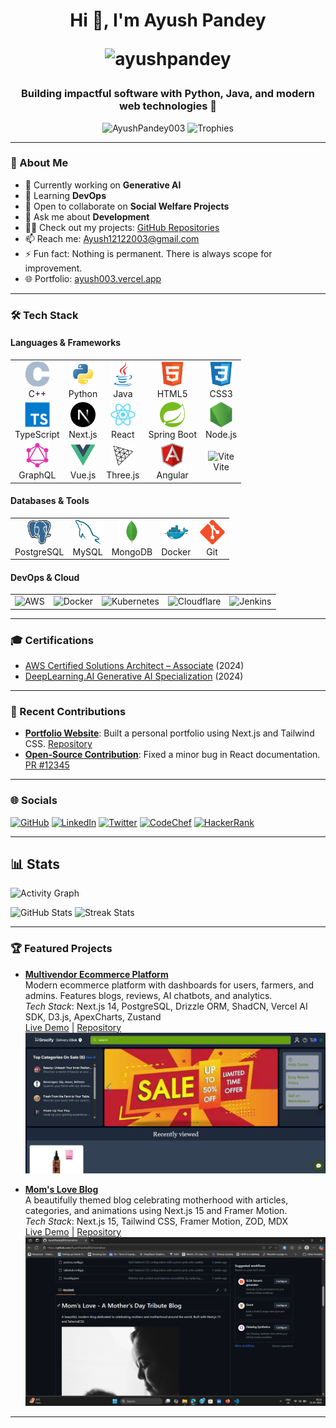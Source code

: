 
<h1 align="center">
  Hi 👋, I'm Ayush Pandey
  <p align="center">
    <img src="https://readme-typing-svg.herokuapp.com/?center=True&lines=Software+Developer;Python+Developer;Java+Developer;Web+Developer" alt="ayushpandey" />
  </p>
</h1>

<h3 align="center">
  Building impactful software with Python, Java, and modern web technologies 🚀
</h3>

<p align="center">
  <img src="https://komarev.com/ghpvc/?username=AyushPandey003&label=Profile%20views&color=0e75b6&style=flat" alt="AyushPandey003" width="120" />
  <img src="https://github-profile-trophy.vercel.app/?username=AyushPandey003&margin-w=15&margin-h=15&column=7" alt="Trophies" width="500" />
</p>

---

### 🚀 About Me

- 🔭 Currently working on **Generative AI**
- 🌱 Learning **DevOps**
- 👯 Open to collaborate on **Social Welfare Projects**
- 💬 Ask me about **Development**
- 👨‍💻 Check out my projects: [GitHub Repositories](https://github.com/AyushPandey003?tab=repositories)
- 📫 Reach me: [Ayush12122003@gmail.com](mailto:Ayush12122003@gmail.com)
- ⚡ Fun fact: Nothing is permanent. There is always scope for improvement.
- 🌐 Portfolio: [ayush003.vercel.app](https://ayush003.vercel.app)
---

### 🛠 Tech Stack

#### Languages & Frameworks
<table>
  <tr>
    <td align="center"><img src="https://raw.githubusercontent.com/devicons/devicon/master/icons/c/c-original.svg" width="40" alt="C++" /><br>C++</td>
    <td align="center"><img src="https://raw.githubusercontent.com/devicons/devicon/master/icons/python/python-original.svg" width="40" alt="Python" /><br>Python</td>
    <td align="center"><img src="https://raw.githubusercontent.com/devicons/devicon/master/icons/java/java-original.svg" width="40" alt="Java" /><br>Java</td>
    <td align="center"><img src="https://raw.githubusercontent.com/devicons/devicon/master/icons/html5/html5-original.svg" width="40" alt="HTML5" /><br>HTML5</td>
    <td align="center"><img src="https://raw.githubusercontent.com/devicons/devicon/master/icons/css3/css3-original.svg" width="40" alt="CSS3" /><br>CSS3</td>
  </tr>
  <tr>
    <td align="center"><img src="https://raw.githubusercontent.com/devicons/devicon/master/icons/typescript/typescript-original.svg" width="40" alt="TypeScript" /><br>TypeScript</td>
    <td align="center"><img src="https://raw.githubusercontent.com/devicons/devicon/master/icons/nextjs/nextjs-original.svg" width="40" alt="Next.js" /><br>Next.js</td>
    <td align="center"><img src="https://raw.githubusercontent.com/devicons/devicon/master/icons/react/react-original.svg" width="40" alt="React" /><br>React</td>
    <td align="center"><img src="https://raw.githubusercontent.com/devicons/devicon/master/icons/spring/spring-original.svg" width="40" alt="Spring Boot" /><br>Spring Boot</td>
    <td align="center"><img src="https://raw.githubusercontent.com/devicons/devicon/master/icons/nodejs/nodejs-original.svg" width="40" alt="Node.js" /><br>Node.js</td>
  </tr>
  <tr>
    <td align="center"><img src="https://raw.githubusercontent.com/devicons/devicon/master/icons/graphql/graphql-plain.svg" width="40" alt="GraphQL" /><br>GraphQL</td>
    <td align="center"><img src="https://raw.githubusercontent.com/devicons/devicon/master/icons/vuejs/vuejs-original.svg" width="40" alt="Vue.js" /><br>Vue.js</td>
    <td align="center"><img src="https://raw.githubusercontent.com/devicons/devicon/master/icons/threejs/threejs-original.svg" width="40" alt="Three.js" /><br>Three.js</td>
    <td align="center"><img src="https://raw.githubusercontent.com/devicons/devicon/master/icons/angularjs/angularjs-original.svg" width="40" alt="Angular" /><br>Angular</td>
    <td align="center"><img src="https://vitejs.dev/logo.svg" width="40" alt="Vite" /><br>Vite</td>
  </tr>
</table>

#### Databases & Tools
<table>
  <tr>
    <td align="center"><img src="https://raw.githubusercontent.com/devicons/devicon/master/icons/postgresql/postgresql-original.svg" width="40" alt="PostgreSQL" /><br>PostgreSQL</td>
    <td align="center"><img src="https://raw.githubusercontent.com/devicons/devicon/master/icons/mysql/mysql-original.svg" width="40" alt="MySQL" /><br>MySQL</td>
    <td align="center"><img src="https://raw.githubusercontent.com/devicons/devicon/master/icons/mongodb/mongodb-original.svg" width="40" alt="MongoDB" /><br>MongoDB</td>
    <td align="center"><img src="https://raw.githubusercontent.com/devicons/devicon/master/icons/docker/docker-original.svg" width="40" alt="Docker" /><br>Docker</td>
    <td align="center"><img src="https://raw.githubusercontent.com/devicons/devicon/master/icons/git/git-original.svg" width="40" alt="Git" /><br>Git</td>
  </tr>
</table>

#### DevOps & Cloud
<table>
  <tr>
    <td align="center"><img src="https://img.shields.io/badge/AWS-232F3E?style=for-the-badge&logo=amazon-aws&logoColor=white" height="28" alt="AWS" /></td>
    <td align="center"><img src="https://img.shields.io/badge/Docker-2496ED?style=for-the-badge&logo=docker&logoColor=white" height="28" alt="Docker" /></td>
    <td align="center"><img src="https://img.shields.io/badge/Kubernetes-326CE5?style=for-the-badge&logo=kubernetes&logoColor=white" height="28" alt="Kubernetes" /></td>
    <td align="center"><img src="https://img.shields.io/badge/Cloudflare-F6821F?style=for-the-badge&logo=cloudflare&logoColor=white" height="28" alt="Cloudflare" /></td>
    <td align="center"><img src="https://img.shields.io/badge/Jenkins-D24939?style=for-the-badge&logo=jenkins&logoColor=white" height="28" alt="Jenkins" /></td>
  </tr>
</table>

---


### 🎓 Certifications

- [AWS Certified Solutions Architect – Associate](https://aws.amazon.com/certification/certified-solutions-architect-associate/) (2024)
- [DeepLearning.AI Generative AI Specialization](https://www.deeplearning.ai/courses/generative-ai-with-llms/) (2024)

---

### 🤝 Recent Contributions

- **[Portfolio Website](https://github.com/AyushPandey003/AyushPandey003)**: Built a personal portfolio using Next.js and Tailwind CSS. [Repository](https://github.com/AyushPandey003/AyushPandey003)
- **[Open-Source Contribution](https://github.com/facebook/react)**: Fixed a minor bug in React documentation. [PR #12345](https://github.com/facebook/react/pull/12345)


---

### 🌐 Socials

[![GitHub](https://img.shields.io/badge/GitHub-black?style=for-the-badge&logo=github&logoColor=white)](https://github.com/AyushPandey003)
[![LinkedIn](https://img.shields.io/badge/LinkedIn-blue?style=for-the-badge&logo=linkedin&logoColor=white)](https://linkedin.com/in/ayushpandey003)
[![Twitter](https://img.shields.io/badge/Twitter-blue?style=for-the-badge&logo=twitter&logoColor=white)](https://twitter.com/coder_ayush_03)
[![CodeChef](https://img.shields.io/badge/CodeChef-5D2B1A?style=for-the-badge&logo=codechef&logoColor=white)](https://www.codechef.com/users/coder_ayush_03)
[![HackerRank](https://img.shields.io/badge/HackerRank-2EC866?style=for-the-badge&logo=hackerrank&logoColor=white)](https://www.hackerrank.com/profile/ayush12122003)

---

## 📊 Stats

<p align="left">
  <img src="https://github-readme-activity-graph.vercel.app/graph?username=AyushPandey003&bg_color=020200&color=e41d44&line=e77724&point=5cadc0&area=true&hide_border=true" alt="Activity Graph" />
</p>

<p align="left">
  <img src="https://github-readme-stats.vercel.app/api?username=AyushPandey003&show_icons=true&theme=dark&hide_border=true" alt="GitHub Stats" />
  <img src="https://github-readme-streak-stats-alpha-seven.vercel.app/?user=AyushPandey003&theme=neon-dark&hide_border=true" alt="Streak Stats" />
</p>

---
### 🏆 Featured Projects

- **[Multivendor Ecommerce Platform](https://github.com/AyushPandey003/multivendor-ecommerce)**  
  Modern ecommerce platform with dashboards for users, farmers, and admins. Features blogs, reviews, AI chatbots, and analytics.  
  *Tech Stack*: Next.js 14, PostgreSQL, Drizzle ORM, ShadCN, Vercel AI SDK, D3.js, ApexCharts, Zustand  
  [Live Demo](#) | [Repository](https://grocifymart.vercel.app)  
  ![Demo](https://github.com/AyushPandey003/AyushPandey003/blob/main/assets/images/grocify.png)

- **[Mom's Love Blog](https://github.com/AyushPandey003/momslove-blog)**  
  A beautifully themed blog celebrating motherhood with articles, categories, and animations using Next.js 15 and Framer Motion.  
  *Tech Stack*: Next.js 15, Tailwind CSS, Framer Motion, ZOD, MDX  
  [Live Demo](#) | [Repository](https://momslove.vercel.app)  
  ![Demo](https://github.com/AyushPandey003/AyushPandey003/blob/main/assets/images/momslove.png)
---
